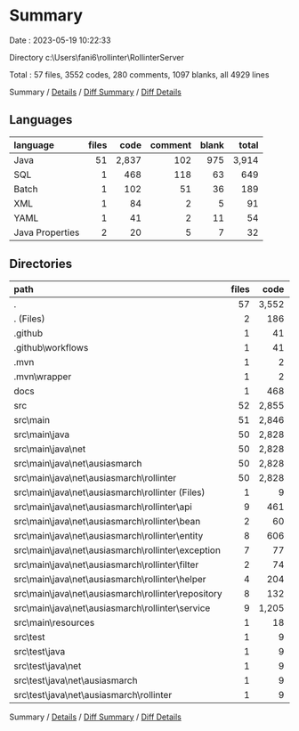 # Summary

Date : 2023-05-19 10:22:33

Directory c:\\Users\\fani6\\rollinter\\RollinterServer

Total : 57 files,  3552 codes, 280 comments, 1097 blanks, all 4929 lines

Summary / [Details](details.md) / [Diff Summary](diff.md) / [Diff Details](diff-details.md)

## Languages
| language | files | code | comment | blank | total |
| :--- | ---: | ---: | ---: | ---: | ---: |
| Java | 51 | 2,837 | 102 | 975 | 3,914 |
| SQL | 1 | 468 | 118 | 63 | 649 |
| Batch | 1 | 102 | 51 | 36 | 189 |
| XML | 1 | 84 | 2 | 5 | 91 |
| YAML | 1 | 41 | 2 | 11 | 54 |
| Java Properties | 2 | 20 | 5 | 7 | 32 |

## Directories
| path | files | code | comment | blank | total |
| :--- | ---: | ---: | ---: | ---: | ---: |
| . | 57 | 3,552 | 280 | 1,097 | 4,929 |
| . (Files) | 2 | 186 | 53 | 41 | 280 |
| .github | 1 | 41 | 2 | 11 | 54 |
| .github\\workflows | 1 | 41 | 2 | 11 | 54 |
| .mvn | 1 | 2 | 0 | 1 | 3 |
| .mvn\\wrapper | 1 | 2 | 0 | 1 | 3 |
| docs | 1 | 468 | 118 | 63 | 649 |
| src | 52 | 2,855 | 107 | 981 | 3,943 |
| src\\main | 51 | 2,846 | 107 | 976 | 3,929 |
| src\\main\\java | 50 | 2,828 | 102 | 970 | 3,900 |
| src\\main\\java\\net | 50 | 2,828 | 102 | 970 | 3,900 |
| src\\main\\java\\net\\ausiasmarch | 50 | 2,828 | 102 | 970 | 3,900 |
| src\\main\\java\\net\\ausiasmarch\\rollinter | 50 | 2,828 | 102 | 970 | 3,900 |
| src\\main\\java\\net\\ausiasmarch\\rollinter (Files) | 1 | 9 | 0 | 5 | 14 |
| src\\main\\java\\net\\ausiasmarch\\rollinter\\api | 9 | 461 | 31 | 142 | 634 |
| src\\main\\java\\net\\ausiasmarch\\rollinter\\bean | 2 | 60 | 0 | 25 | 85 |
| src\\main\\java\\net\\ausiasmarch\\rollinter\\entity | 8 | 606 | 0 | 225 | 831 |
| src\\main\\java\\net\\ausiasmarch\\rollinter\\exception | 7 | 77 | 0 | 39 | 116 |
| src\\main\\java\\net\\ausiasmarch\\rollinter\\filter | 2 | 74 | 0 | 27 | 101 |
| src\\main\\java\\net\\ausiasmarch\\rollinter\\helper | 4 | 204 | 0 | 61 | 265 |
| src\\main\\java\\net\\ausiasmarch\\rollinter\\repository | 8 | 132 | 0 | 104 | 236 |
| src\\main\\java\\net\\ausiasmarch\\rollinter\\service | 9 | 1,205 | 71 | 342 | 1,618 |
| src\\main\\resources | 1 | 18 | 5 | 6 | 29 |
| src\\test | 1 | 9 | 0 | 5 | 14 |
| src\\test\\java | 1 | 9 | 0 | 5 | 14 |
| src\\test\\java\\net | 1 | 9 | 0 | 5 | 14 |
| src\\test\\java\\net\\ausiasmarch | 1 | 9 | 0 | 5 | 14 |
| src\\test\\java\\net\\ausiasmarch\\rollinter | 1 | 9 | 0 | 5 | 14 |

Summary / [Details](details.md) / [Diff Summary](diff.md) / [Diff Details](diff-details.md)